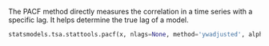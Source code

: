 The PACF method directly measures the correlation in a time series with a specific lag. 
It helps determine the true lag of a model. 

```python
statsmodels.tsa.stattools.pacf(x, nlags=None, method='ywadjusted', alpha=None)
```

